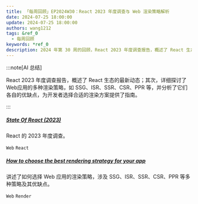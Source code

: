 ```yaml
---
title: 「每周回顾」EP2024W30：React 2023 年度调查与 Web 渲染策略解析
date: 2024-07-25 18:00:00
update: 2024-07-25 18:00:00
authors: wang1212
tags: &ref_0
  - 每周回顾
keywords: *ref_0
description: 2024 年第 30 周的回顾，React 2023 年度调查报告，概述了 React 生态的最新动态；其次，详细探讨了Web应用的多种渲染策略，如 SSG、ISR、SSR、CSR、PPR 等，并分析了它们各自的优缺点，为开发者选择合适的渲染方案提供了指南。
---
```


:::note[AI 总结]

React 2023 年度调查报告，概述了 React 生态的最新动态；其次，详细探讨了Web应用的多种渲染策略，如 SSG、ISR、SSR、CSR、PPR 等，并分析了它们各自的优缺点，为开发者选择合适的渲染方案提供了指南。

:::

<!-- truncate -->

##### [State Of React (2023)](https://2023.stateofreact.com/en-US/)

React 的 2023 年度调查。

`Web` `React`

##### [How to choose the best rendering strategy for your app](https://vercel.com/blog/how-to-choose-the-best-rendering-strategy-for-your-app)

讲述了如何选择 Web 应用的渲染策略，涉及 SSG、ISR、SSR、CSR、PPR 等多种策略及其优缺点。

`Web` `Render`
